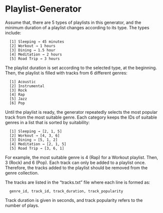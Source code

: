 # Playlist-Generator

Assume that, there are 5 types of playlists in this generator, and the minimum duration of a
playlist changes according to its type. The types include:

      [1] Sleeping → 45 minutes
      [2] Workout → 1 hours
      [3] Dining → 1.5 hour
      [4] Meditation → 2 hours
      [5] Road Trip → 3 hours
      
      
The playlist duration is set according to the selected type, at the beginning. Then, the playlist
is filled with tracks from 6 different genres:

      [1] Acoustic
      [2] Instrumental
      [3] Rock
      [4] Rap
      [5] Jazz
      [6] Pop
      
      
Until the playlist is ready, the generator repeatedly selects the most popular track from the
most suitable genre. Each category keeps the IDs of suitable genres in a list that is sorted by
suitability:

      [1] Sleeping → [2, 1, 5]
      [2] Workout → [4, 3, 6]
      [3] Dining → [5, 1, 2]
      [4] Meditation → [2, 1, 5]
      [5] Road Trip → [3, 6, 1]
      
For example, the most suitable genre is 4 (Rap) for a Workout playlist. Then, 3 (Rock) and 6
(Pop). Each track can only be added to a playlist once. Therefore, the tracks added to the
playlist should be removed from the genre collection.

The tracks are listed in the “tracks.txt” file where each line is formed as:
      
      genre_id, track_id, track_duration, track_popularity

Track duration is given in seconds, and track popularity refers to the number of plays.


